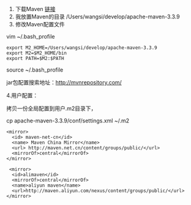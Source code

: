 1. 下载Maven [链接](http://maven.apache.org/download.cgi)
2. 我放置Maven的目录
/Users/wangsi/develop/apache-maven-3.3.9
3. 修改Maven配置文件

 vim ~/.bash_profile

```
export M2_HOME=/Users/wangsi/develop/apache-maven-3.3.9
export M2=$M2_HOME/bin
export PATH=$M2:$PATH
```
 source ~/.bash_profile

jar包配置搜索地址：http://mvnrepository.com/

4.用户配置：

拷贝一份全局配置到用户.m2目录下，

cp apache-maven-3.3.9/conf/settings.xml ~/.m2

```
<mirror>
  <id> maven-net-cn</id>
  <name> Maven China Mirror</name>
  <url> http://maven.net.cn/content/groups/public/</url>
  <mirrorOf>central</mirrorOf>
</mirror>
```

```
 <mirror>   
  <id>alimaven</id> 
  <mirrorOf>central</mirrorOf> 
  <name>aliyun maven</name>  
  <url>http://maven.aliyun.com/nexus/content/groups/public/</url> 
</mirror> 

```
